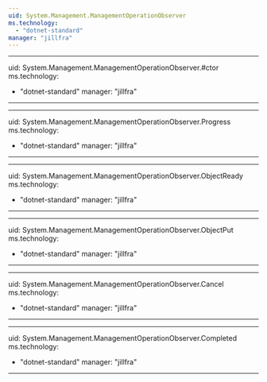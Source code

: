 ```yaml
---
uid: System.Management.ManagementOperationObserver
ms.technology: 
  - "dotnet-standard"
manager: "jillfra"
---
```


---
uid: System.Management.ManagementOperationObserver.#ctor
ms.technology: 
  - "dotnet-standard"
manager: "jillfra"
---

---
uid: System.Management.ManagementOperationObserver.Progress
ms.technology: 
  - "dotnet-standard"
manager: "jillfra"
---

---
uid: System.Management.ManagementOperationObserver.ObjectReady
ms.technology: 
  - "dotnet-standard"
manager: "jillfra"
---

---
uid: System.Management.ManagementOperationObserver.ObjectPut
ms.technology: 
  - "dotnet-standard"
manager: "jillfra"
---

---
uid: System.Management.ManagementOperationObserver.Cancel
ms.technology: 
  - "dotnet-standard"
manager: "jillfra"
---

---
uid: System.Management.ManagementOperationObserver.Completed
ms.technology: 
  - "dotnet-standard"
manager: "jillfra"
---
